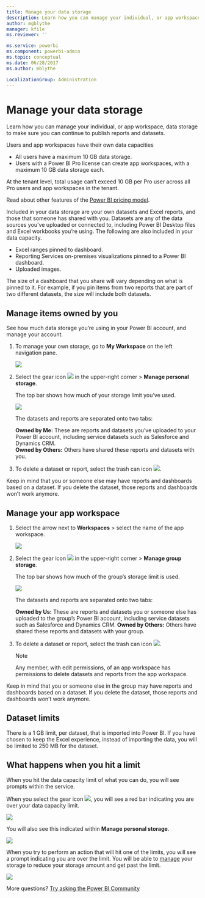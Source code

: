 ```yaml
---
title: Manage your data storage
description: Learn how you can manage your individual, or app workspace, data storage to make sure you can continue to publish reports and datasets.
author: mgblythe
manager: kfile
ms.reviewer: ''

ms.service: powerbi
ms.component: powerbi-admin
ms.topic: conceptual
ms.date: 06/28/2017
ms.author: mblythe

LocalizationGroup: Administration
---
```

# Manage your data storage
Learn how you can manage your individual, or app workspace, data storage to make sure you can continue to publish reports and datasets.

Users and app workspaces have their own data capacities

* All users have a maximum 10 GB data storage.
* Users with a Power BI Pro license can create app workspaces, with a maximum 10 GB data storage each.

At the tenant level, total usage can’t exceed 10 GB per Pro user across all Pro users and app workspaces in the tenant.

Read about other features of the [Power BI pricing model](https://powerbi.microsoft.com/pricing).

Included in your data storage are your own datasets and Excel reports, and those that someone has shared with you. Datasets are any of the data sources you’ve uploaded or connected to, including Power BI Desktop files and Excel workbooks you’re using. The following are also included in your data capacity.

* Excel ranges pinned to dashboard.
* Reporting Services on-premises visualizations pinned to a Power BI dashboard.
* Uploaded images.

The size of a dashboard that you share will vary depending on what is pinned to it. For example, if you pin items from two reports that are part of two different datasets, the size will include both datasets.

<a name="manage"/>

## Manage items owned by you
See how much data storage you’re using in your Power BI account, and manage your account.

1. To manage your own storage, go to **My Workspace** on the left navigation pane.
   
    ![](media/service-admin-manage-your-data-storage-in-power-bi/pbi_myworkspace.png)
2. Select the gear icon ![](media/service-admin-manage-your-data-storage-in-power-bi/pbi_gearicon.png) in the upper-right corner \> **Manage personal storage**.
   
    The top bar shows how much of your storage limit you’ve used.
   
    ![](media/service-admin-manage-your-data-storage-in-power-bi/pbi_persnlstorage.png)
   
    The datasets and reports are separated onto two tabs:
   
    **Owned by Me:** These are reports and datasets you’ve uploaded to your Power BI account, including service datasets such as Salesforce and Dynamics CRM.  
    **Owned by Others:** Others have shared these reports and datasets with you.
3. To delete a dataset or report, select the trash can icon ![](media/service-admin-manage-your-data-storage-in-power-bi/pbi_deleteicon.png).

Keep in mind that you or someone else may have reports and dashboards based on a dataset. If you delete the dataset, those reports and dashboards won’t work anymore.

## Manage your app workspace
1. Select the arrow next to **Workspaces** \> select the name of the app workspace.
   
    ![](media/service-admin-manage-your-data-storage-in-power-bi/pbi_groupworkspaces.png)
2. Select the gear icon ![](media/service-admin-manage-your-data-storage-in-power-bi/pbi_gearicon.png) in the upper-right corner \> **Manage group storage**.
   
    The top bar shows how much of the group’s storage limit is used.
   
    ![](media/service-admin-manage-your-data-storage-in-power-bi/pbi_groupstorage.png)
   
    The datasets and reports are separated onto two tabs:
   
    **Owned by Us:** These are reports and datasets you or someone else has uploaded to the group’s Power BI account, including service datasets such as Salesforce and Dynamics CRM.
    **Owned by Others:** Others have shared these reports and datasets with your group.
3. To delete a dataset or report, select the trash can icon ![](media/service-admin-manage-your-data-storage-in-power-bi/pbi_deleteicon.png).
   
   > [!NOTE]
   > Any member, with edit permissions, of an app workspace has permissions to delete datasets and reports from the app workspace.
   > 
   > 

Keep in mind that you or someone else in the group may have reports and dashboards based on a dataset. If you delete the dataset, those reports and dashboards won’t work anymore.

## Dataset limits
There is a 1 GB limit, per dataset, that is imported into Power BI. If you have chosen to keep the Excel experience, instead of importing the data, you will be limited to 250 MB for the dataset.

## What happens when you hit a limit
When you hit the data capacity limit of what you can do, you will see prompts within the service. 

When you select the gear icon ![](media/service-admin-manage-your-data-storage-in-power-bi/pbi_gearicon.png), you will see a red bar indicating you are over your data capacity limit.

![](media/service-admin-manage-your-data-storage-in-power-bi/manage-storage-limit.png)

You will also see this indicated within **Manage personal storage**.

 ![](media/service-admin-manage-your-data-storage-in-power-bi/manage-storage-limit2.png)

 When you try to perform an action that will hit one of the limits, you will see a prompt indicating you are over the limit. You will be able to [manage](#manage) your storage to reduce your storage amount and get past the limit.

 ![](media/service-admin-manage-your-data-storage-in-power-bi/powerbi-pro-over-limit.png)

 More questions? [Try asking the Power BI Community](http://community.powerbi.com/)

